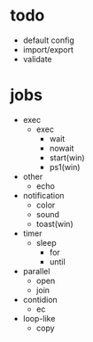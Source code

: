 # todo
- default config
- import/export
- validate

# jobs
- exec
  - exec
    - wait
    - nowait
    - start(win)
    - ps1(win)
- other
  - echo
- notification
  - color
  - sound
  - toast(win)
- timer
  - sleep
    - for
    - until
- parallel
  - open
  - join
- contidion
  - ec
- loop-like
  - copy
